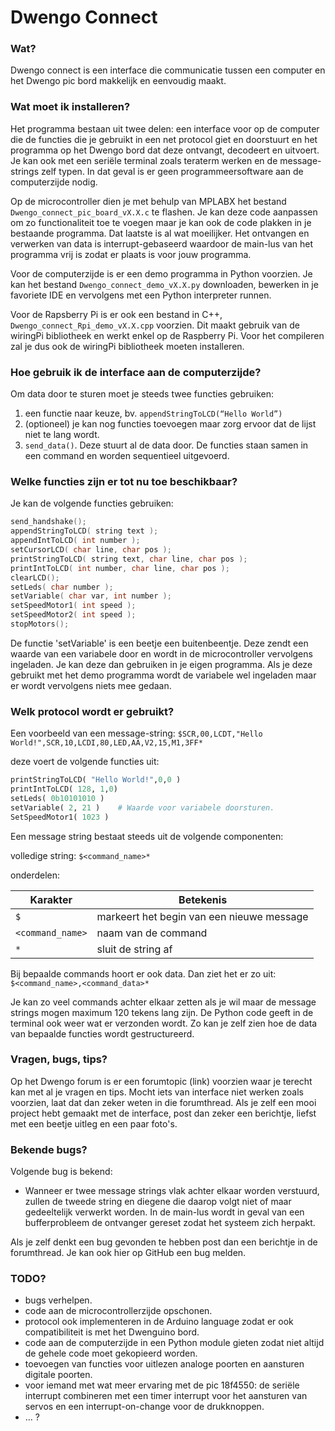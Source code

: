 # Dwengo Connect

### Wat?
Dwengo connect is een interface die communicatie tussen een computer en het Dwengo pic bord makkelijk en eenvoudig maakt. 

### Wat moet ik installeren?
Het programma bestaan uit twee delen: een interface voor op de computer die de functies die je gebruikt in een net protocol giet en doorstuurt en het programma op het Dwengo bord dat deze ontvangt, decodeert en uitvoert.
Je kan ook met een seriële terminal zoals teraterm werken en de message-strings zelf typen. In dat geval is er geen programmeersoftware aan de computerzijde nodig.

Op de microcontroller dien je met behulp van MPLABX het bestand `Dwengo_connect_pic_board_vX.X.c` te flashen. Je kan deze code aanpassen om zo functionaliteit toe te voegen maar je kan ook de code plakken in je bestaande programma. Dat laatste is al wat moeilijker. Het ontvangen en verwerken van data is interrupt-gebaseerd waardoor de main-lus van het programma vrij is zodat er plaats is voor jouw programma.

Voor de computerzijde is er een demo programma in Python voorzien. Je kan het bestand `Dwengo_connect_demo_vX.X.py` downloaden, bewerken in je favoriete IDE en vervolgens met een Python interpreter runnen.

Voor de Rapsberry Pi is er ook een bestand in C++, `Dwengo_connect_Rpi_demo_vX.X.cpp` voorzien. Dit maakt gebruik van de wiringPi bibliotheek en werkt enkel op de Raspberry Pi. Voor het compileren zal je dus ook de wiringPi bibliotheek moeten installeren.

### Hoe gebruik ik de interface aan de computerzijde?
Om data door te sturen moet je steeds twee functies gebruiken:

1. een functie naar keuze, bv. `appendStringToLCD(“Hello World”)`
2. (optioneel) je kan nog functies toevoegen maar zorg ervoor dat de lijst niet te lang wordt.
3. `send_data()`. Deze stuurt al de data door. De functies staan samen in een command en worden sequentieel uitgevoerd.

### Welke functies zijn er tot nu toe beschikbaar?
Je kan de volgende functies gebruiken:
```c++
send_handshake();
appendStringToLCD( string text );
appendIntToLCD( int number );
setCursorLCD( char line, char pos );
printStringToLCD( string text, char line, char pos );
printIntToLCD( int number, char line, char pos );
clearLCD();
setLeds( char number );
setVariable( char var, int number );
setSpeedMotor1( int speed );
setSpeedMotor2( int speed );
stopMotors();
```

De functie 'setVariable' is een beetje een buitenbeentje. Deze zendt een waarde van een variabele door en wordt in de microcontroller vervolgens ingeladen. Je kan deze dan gebruiken in je eigen programma. Als je deze gebruikt met het demo programma wordt de variabele wel ingeladen maar er wordt vervolgens niets mee gedaan.

### Welk protocol wordt er gebruikt?
Een voorbeeld van een message-string:
`$SCR,00,LCDT,"Hello World!",SCR,10,LCDI,80,LED,AA,V2,15,M1,3FF*`

deze voert de volgende functies uit:
```python
printStringToLCD( "Hello World!",0,0 )
printIntToLCD( 128, 1,0)
setLeds( 0b10101010 )
setVariable( 2, 21 )    # Waarde voor variabele doorsturen.
SetSpeedMotor1( 1023 )
```

Een message string bestaat steeds uit de volgende componenten:

volledige string: `$<command_name>*`

onderdelen:

Karakter | Betekenis
--- | ---
`$` | markeert het begin van een nieuwe message
`<command_name>` | naam van de command
`*` | sluit de string af


Bij bepaalde commands hoort er ook data. Dan ziet het er zo uit:
`$<command_name>,<command_data>*`

Je kan zo veel commands achter elkaar zetten als je wil maar de message strings mogen maximum 120 tekens lang zijn. De Python code geeft in de terminal ook weer wat er verzonden wordt. Zo kan je zelf zien hoe de data van bepaalde functies wordt gestructureerd.

### Vragen, bugs, tips?
Op het Dwengo forum is er een forumtopic (link) voorzien waar je terecht kan met al je vragen en tips. Mocht iets van interface niet werken zoals voorzien, laat dat dan zeker weten in die forumthread. Als je zelf een mooi project hebt gemaakt met de interface, post dan zeker een berichtje, liefst met een beetje uitleg en een paar foto's.

### Bekende bugs?
Volgende bug is bekend:
- Wanneer er twee message strings vlak achter elkaar worden verstuurd, zullen de tweede string en diegene die daarop volgt niet of maar gedeeltelijk verwerkt worden. In de main-lus wordt in geval van een bufferprobleem de ontvanger gereset zodat het systeem zich herpakt.

Als je zelf denkt een bug gevonden te hebben post dan een berichtje in de forumthread. Je kan ook hier op GitHub een bug melden.

### TODO?
- bugs verhelpen.
- code aan de microcontrollerzijde opschonen.
- protocol ook implementeren in de Arduino language zodat er ook compatibiliteit is met het Dwenguino bord.
- code aan de computerzijde in een Python module gieten zodat niet altijd de gehele code moet gekopieerd worden.
- toevoegen van functies voor uitlezen analoge poorten en aansturen digitale poorten.
- voor iemand met wat meer ervaring met de pic 18f4550: de seriële interrupt combineren met een timer interrupt voor het aansturen van servos en een interrupt-on-change voor de drukknoppen.
- … ?
